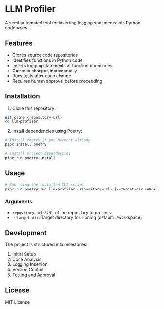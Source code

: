 # LLM Profiler

A semi-automated tool for inserting logging statements into Python codebases.

## Features

- Clones source code repositories
- Identifies functions in Python code
- Inserts logging statements at function boundaries
- Commits changes incrementally
- Runs tests after each change
- Requires human approval before proceeding

## Installation

1. Clone this repository:
```bash
git clone <repository-url>
cd llm-profiler
```

2. Install dependencies using Poetry:
```bash
# Install Poetry if you haven't already
pipx install poetry

# Install project dependencies
pipx run poetry install
```

## Usage

```bash
# Run using the installed CLI script
pipx run poetry run llm-profiler <repository-url> [--target-dir TARGET_DIR]
```

### Arguments

- `repository-url`: URL of the repository to process
- `--target-dir`: Target directory for cloning (default: ./workspace)

## Development

The project is structured into milestones:

1. Initial Setup
2. Code Analysis
3. Logging Insertion
4. Version Control
5. Testing and Approval

## License

MIT License 